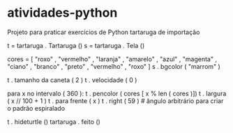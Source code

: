 # atividades-python
Projeto para praticar exercícios de Python
 tartaruga de importação

t  =  tartaruga . Tartaruga ()
s  =  tartaruga . Tela ()

cores  = [ "roxo" , "vermelho" , "laranja" , "amarelo" , "azul" , "magenta" , "ciano" , "branco" , "preto" , "vermelho" , "roxo" ]
s . bgcolor ( "marrom" )

t . tamanho da caneta ( 2 )
t . velocidade ( 0 )

para  x  no  intervalo ( 360 ):
    t . pencolor ( cores [ x  %  len ( cores )])
    t . largura ( x  //  100  +  1 )
    t . para frente ( x )
    t . right ( 59 )   # ângulo arbitrário para criar o padrão espiralado

t . hideturtle ()
tartaruga . feito ()

